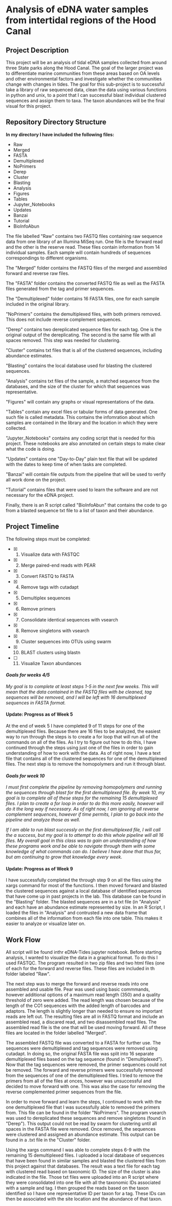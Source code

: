 # Analysis of eDNA water samples from intertidal regions of the Hood Canal

## Project Description
This project will be an analysis of tidal eDNA samples collected from around three State parks along the Hood Canal. The goal of the larger project was to differentiate marine communities from these areas based on OA levels and other environmental factors and investigate whether the communities change with changes in tides. The goal for this sub-project is to successful take a library of raw sequenced data, clean the data using various functions in python and unix, to a point that I can successful blast individual clustered sequences and assign them to taxa. The taxon abundances will be the final visual for this project. 


## Repository Directory Structure
**In my directory I have included the following files:**
- Raw             
- Merged          
- FASTA           
- Demultiplexed   
- NoPrimers       
- Derep           
- Cluster         
- Blasting
- Analysis
- Figures
- Tables
- Jupyter_Notebooks
- Updates
- Banzai
- Tutorial
- BioInfoAbun

The file labelled "Raw" contains two FASTQ files containing raw sequence data from one library of an Illumina MiSeq run. One file is the forward read and the other is the reserve read. These files contain information from 14 individual samples. Each sample will contain hundreds of sequences correspondings to different organisms. 

The "Merged" folder contains the FASTQ files of the merged and assembled forward and reverse raw files. 

The "FASTA" folder contains the converted FASTQ file as well as the FASTA files generated from the tag and primer sequences.

The "Demultiplexed" folder contains 16 FASTA files, one for each sample included in the original library.

"NoPrimers" contains the demultiplexed files, with both primers removed. This does not include reverse complement sequences. 

"Derep" contains two dereplicated sequence files for each tag. One is the original output of the dereplicating. The second is the same file with all spaces removed. This step was needed for clustering.

"Cluster" contains txt files that is all of the clustered sequences, including abundance estimates. 

"Blasting" contains the local database used for blasting the clustered sequences. 

"Analysis" contains txt files of the sample, a matched sequence from the databases, and the size of the cluster for which that sequences was representative. 

"Figures" will contain any graphs or visual representations of the data.

"Tables" contain any excel files or tabular forms of data generated. One such file is called metadata. This contains the infomration about which samples are contained in the library and the location in which they were collected. 

"Jupyter_Notebooks" contains any coding script that is needed for this project. These notebooks are also annotated on certain steps to make clear what the code is doing.

"Updates" contains one "Day-to-Day" plain text file that will be updated with the dates to keep time of when tasks are completed. 

"Banzai" will contain file outputs from the pipeline that will be used to verify all work done on the project. 

"Tutorial" contains files that were used to learn the software and are not necessary for the eDNA project. 

Finally, there is an R script called "BioInfoAbun" that contains the code to go from a blasted sequence txt file to a list of taxon and their abundance.


## Project Timeline
The following steps must be completed:
 - [x] 1. Visualize data with FASTQC
 - [x] 2. Merge paired-end reads with PEAR
 - [x] 3. Convert FASTQ to FASTA
 - [x] 4. Remove tags with cutadapt
 - [x] 5. Demultiplex sequences
 - [X] 6. Remove primers
 - [X] 7. Consolidate identical sequences with vsearch
 - [X] 8. Remove singletons with vsearch
 - [X] 9. Cluster sequences into OTUs using swarm
 - [X] 10. BLAST clusters using blastn
 - [ ] 11. Visualize Taxon abundances

#### _Goals for weeks 4/5_
_My goal is to complete at least steps 1-5 in the next few weeks. This will mean that the data contained in the FASTQ files with be cleaned, tag sequences will be removed, and I will be left with 16 demultiplexed sequences in FASTA format._

#### Update: Progress as of Week 5
At the end of week 5 I have completed 9 of 11 steps for one of the demultiplexed files. Because there are 16 files to be analyzed, the easiest way to run through the steps is to create a for loop that will run all of the commands on all of the files. As I try to figure out how to do this, I have continued through the steps using just one of the files in order to gain understanding of how to work with the data. As of right now, I have a text file that contains all of the clustered sequences for one of the demultiplexed files. The next step is to remove the homopolymers and run it through blast.

#### _Goals for week 10_
_I must first complete the pipeline by removing homopolymers and running the sequences through blast for the first demultiplexed file. By week 10, my goal is to complete all of these steps for the remaining 15 demultiplexed files. I plan to create a for loop in order to do this more easily, however will do it the long way if necessary. As of right now, I am ignoring all reverse complement sequences, however if time permits, I plan to go back into the pipeline and analyze those as well._

_If I am able to run blast successly on the first demultiplexed file, I will call the a success, but my goal is to attempt to do this whole pipeline will all 16 files. My overall goal in this class was to gain an understanding of how these programs work and be able to navigate through them with some knowledge of what commands can do. I believe I have done that thus far, but am continuing to grow that knowledge every week._

#### Update: Progress as of Week 9
I have successfully completed the through step 9 on all the files using the xargs command for most of the functions. I then moved forward and blasted the clustered sequences against a local database of identified sequences that have come up in past projects in the lab. This database can be found in the "Blasting" folder. The blasted sequences are in a txt file (in "Analysis" and each have an abundance estimate represented by size. In an R Script, I loaded the files in "Analysis" and contrusted a new data frame that combines all of the information from each file into one table. This makes it easier to analyze or visualize later on. 


## Work Flow
All script will be found inthr eDNA-Tides jupyter notebook. Before starting analysis, I wanted to visualize the data in a graphical format. To do this I used FASTQC. The program resulted in two zip files and two html files (one of each for the forward and reverse files. These files are included in th folder labeled "Raw".

The next step was to merge the forward and reverse reads into one assembled and usable file. Pear was used using basic commmands, however additional options of a maximum read length (350) and a quality threshold of zero were added. The read length was chosen because of the length of the CO1 sequences with the added length of barcodes and adaptors. The length is slightly longer than needed to ensure no important reads are left out. The resulting files are all in FASTQ format and include an assembled read, a discared read, and two disassembled read files. The assembled read file is the one that will be used moving forward. All of these files are located in the folder labelled "Merged". 

The assembled FASTQ file was converted to a FASTA for further use. The sequences were demultiplexed and tag sequences were removed using cutadapt. In doing so, the original FASTA file was split into 16 separate demultiplexed files based on the tag sequence (found in "Demultiplexed"). Now that the tag sequences were removed, the primer sequences could not be removed. The forward and reverse primers were successfully removed from the sequences of one of the demultiplexed files. I tried to remove the primers from all of the files at onces, however was unsuccessful and decided to move forward with one. This was also the case for removing the reverse complemented primer sequences from the file. 

In order to move forward and learn the steps, I continued to work with the one demultiplexed file that I was sucessfully able to removed the primers from. This file can be found in the folder "NoPrimers". The program vsearch was used to dereplicated these sequences and remove singletons (found in "Derep"). This output could not be read by swarm for clustering until all spaces in the FASTA file were removed. Once removed, the sequences were clustered and assigned an abundance estimate. This output can be found in a .txt file in the "Cluster" folder. 

Using the xargs command I was able to complete steps 6-9 with the remaining 15 demultiplexed files. I uploaded a local database of sequences that have been found in similar samples and blasted the clustered files from this project against that databases. The result was a text file for each tag with clustered read based on taxonomic ID. The size of the cluster is also indicated in the file. Those txt files were uploaded into an R script where they were consolidated into one file with all the taxonomic IDs associated with a sample and tag. I then grouped the reads based on the taxon identified so I have one representative ID per taxon for a tag. These IDs can then be associated with the site location and the abundance of that taxon. 
